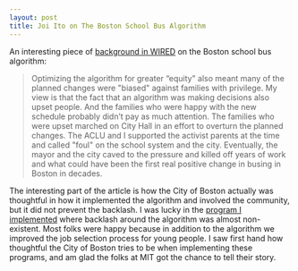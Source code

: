 ```yaml
---
layout: post
title: Joi Ito on The Boston School Bus Algorithm
---
```

An interesting piece of [background in WIRED](https://www.wired.com/story/joi-ito-ai-and-bus-routes/) on the Boston school bus algorithm:

> Optimizing the algorithm for greater “equity" also meant many of the planned changes were "biased" against families with privilege. My view is that the fact that an algorithm was making decisions also upset people. And the families who were happy with the new schedule probably didn’t pay as much attention. The families who were upset marched on City Hall in an effort to overturn the planned changes. The ACLU and I supported the activist parents at the time and called "foul" on the school system and the city. Eventually, the mayor and the city caved to the pressure and killed off years of work and what could have been the first real positive change in busing in Boston in decades.

The interesting part of the article is how the City of Boston actually was thoughtful in how it implemented the algorithm and involved the community, but it did not prevent the backlash. I was lucky in the [program I implemented](https://youthjobs.mapc.org/) where backlash around the algorithm was almost non-existent. Most folks were happy because in addition to the algorithm we improved the job selection process for young people. I saw first hand how thoughtful the City of Boston tries to be when implementing these programs, and am glad the folks at MIT got the chance to tell their story.
